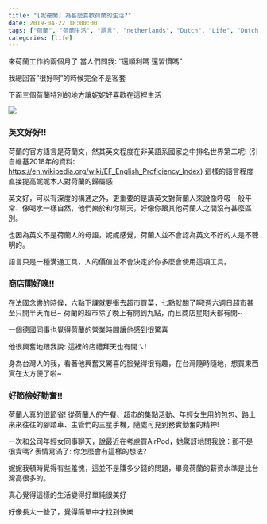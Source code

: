 ```yaml
---
title: "[妮德蘭] 為甚麼喜歡荷蘭的生活?"
date: 2019-04-22 18:00:00
tags: ["荷蘭", "荷蘭生活", "語言", "netherlands", "Dutch", "Life", "DutchLife", "NL", "workinNetherlands", "lifeinNetherlands", "Taiwanese", "expat", "TaiwaneseinNetherlands"]
categories: [life]
---
```


來荷蘭工作約兩個月了
當人們問我: “還順利嗎 還習慣嗎”

我總回答”很好啊”的時候完全不是客套


 

下面三個荷蘭特別的地方讓妮妮好喜歡在這裡生活

![](/images/Giethoorn1.jpg)


<!--more-->


 

### 英文好好!!

荷蘭的官方語言是荷蘭文，然其英文程度在非英語系國家之中排名世界第二呢!  (引自維基2018年的資料: https://en.wikipedia.org/wiki/EF_English_Proficiency_Index)
這樣的語言程度直接提高妮妮本人對荷蘭的歸屬感

英文好，可以有深度的構通之外，更重要的是講英文對荷蘭人來說像呼吸一般平常、像喝水一樣自然，他們樂於和你聊天，好像你跟其他荷蘭人之間沒有甚麼區別。

也因為英文不是荷蘭人的母語，妮妮感覺，荷蘭人並不會認為英文不好的人是不聰明的。

語言只是一種溝通工具，人的價值並不會決定於你多麼會使用這項工具。


 

### 商店開好晚!!

在法國念書的時候，六點下課就要衝去超市買菜，七點就關了啊!週六週日超市甚至只開半天而已~
荷蘭的超市除了晚上有開到九點，而且商店星期天都有開~
 

一個德國同事也覺得荷蘭的營業時間讓他感到很驚喜

他很興奮地跟我說: 這裡的店禮拜天也有開ㄟ!

 

身為台灣人的我，看著他興奮又驚喜的臉覺得很有趣，在台灣隨時隨地，想買東西實在太方便了啦~



### 好節儉好勤奮!!

荷蘭人真的很節省!
從荷蘭人的午餐、超市的集點活動、年輕女生用的包包、路上來來往往的腳踏車、主管們的三星手機，隨處可見到務實勤奮的精神!

一次和公司年輕女同事聊天，說最近在考慮買AirPod，她驚訝地問我說：那不是很貴嗎? 表情寫滿了: 你怎麼會有這樣的想法?

妮妮我頓時覺得有些羞愧，這並不是賺多少錢的問題，畢竟荷蘭的薪資水準是比台灣高很多的。


真心覺得這樣的生活變得好單純很美好

好像長大一些了，覺得簡單中才找到快樂

 

 
